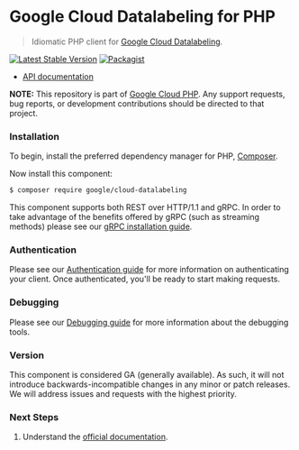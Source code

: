 # Google Cloud Datalabeling for PHP

> Idiomatic PHP client for [Google Cloud Datalabeling](https://cloud.google.com/vertex-ai).

[![Latest Stable Version](https://poser.pugx.org/google/cloud-datalabeling/v/stable)](https://packagist.org/packages/google/cloud-datalabeling) [![Packagist](https://img.shields.io/packagist/dm/google/cloud-datalabeling.svg)](https://packagist.org/packages/google/cloud-datalabeling)

* [API documentation](https://cloud.google.com/php/docs/reference/cloud-datalabeling/latest)

**NOTE:** This repository is part of [Google Cloud PHP](https://github.com/googleapis/google-cloud-php). Any
support requests, bug reports, or development contributions should be directed to
that project.

### Installation

To begin, install the preferred dependency manager for PHP, [Composer](https://getcomposer.org/).

Now install this component:

```sh
$ composer require google/cloud-datalabeling
```

This component supports both REST over HTTP/1.1 and gRPC. In order to take advantage of the benefits offered by gRPC (such as streaming methods)
please see our [gRPC installation guide](https://cloud.google.com/php/grpc).

### Authentication

Please see our [Authentication guide](https://github.com/googleapis/google-cloud-php/blob/main/AUTHENTICATION.md) for more information
on authenticating your client. Once authenticated, you'll be ready to start making requests.


### Debugging

Please see our [Debugging guide](https://github.com/googleapis/google-cloud-php/blob/main/DEBUG.md)
for more information about the debugging tools.

### Version

This component is considered GA (generally available). As such, it will not introduce backwards-incompatible changes in
any minor or patch releases. We will address issues and requests with the highest priority.

### Next Steps

1. Understand the [official documentation](https://cloud.google.com/vertex-ai/docs).
